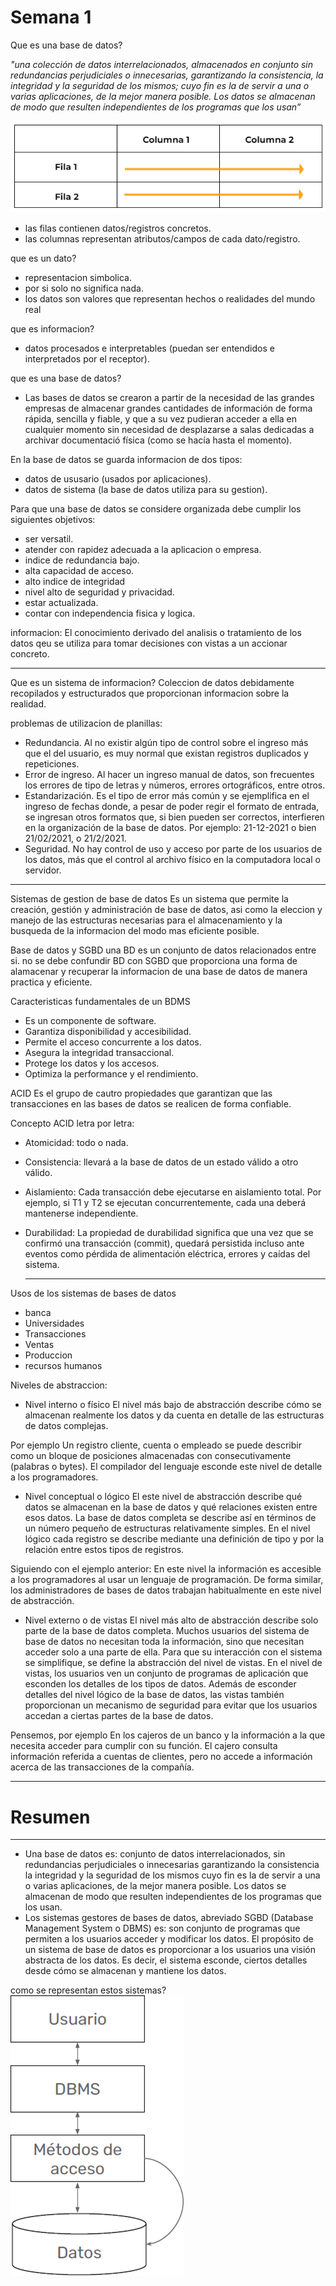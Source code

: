 # Semana 1

Que es una base de datos?

*"una colección de datos interrelacionados, almacenados en conjunto sin
redundancias perjudiciales o innecesarias, garantizando la consistencia, la integridad y la seguridad de los mismos; cuyo fin es la de servir a una o varias aplicaciones, de la mejor manera posible. Los datos se almacenan de modo que resulten independientes de los programas que los usan”*

![1](https://github.com/zahiraanalia6/Administracion-de-Base-de-Datos/blob/main/img/1.png "1")

* las filas contienen datos/registros concretos.
* las columnas representan atributos/campos de cada dato/registro.

que es un dato?
* representacion simbolica.
* por si solo no significa nada.
* los datos son valores que representan hechos o realidades del mundo real

que es informacion?
* datos procesados e interpretables (puedan ser entendidos e interpretados por el receptor).

que es una base de datos?
* Las bases de datos se crearon a partir de la necesidad de las grandes empresas de almacenar grandes cantidades de información de forma rápida, sencilla y fiable, y que a su vez pudieran acceder a ella en cualquier momento sin necesidad de desplazarse a salas dedicadas a archivar documentació física (como se hacía hasta el momento). 

En la base de datos se guarda informacion de dos tipos:
* datos de ususario (usados por aplicaciones).
* datos de sistema (la base de datos utiliza para su gestion).

Para que una base de datos se considere organizada debe cumplir los siguientes objetivos:
* ser versatil.
* atender con rapidez adecuada a la aplicacion o empresa.
* indice de redundancia bajo.
* alta capacidad de acceso.
* alto indice de integridad
* nivel alto de seguridad y privacidad.
* estar actualizada.
* contar con independencia fisica y logica.

informacion:
El conocimiento derivado del analisis o tratamiento de los datos qeu se utiliza para tomar decisiones con vistas a un accionar concreto.

***

Que es un sistema de informacion?
Coleccion de datos debidamente recopilados y estructurados que proporcionan informacion sobre la realidad.

problemas de utilizacion de planillas:
* Redundancia. Al no existir algún tipo de control sobre el ingreso más que el del usuario, es muy normal que existan registros duplicados y repeticiones. 
* Error de ingreso. Al hacer un ingreso manual de datos, son frecuentes los errores de tipo de letras y números, errores ortográficos, entre otros. 
* Estandarización. Es el tipo de error más común y se ejemplifica en el ingreso de fechas donde, a pesar de poder regir el formato de entrada, se ingresan otros formatos que, si bien pueden ser correctos, interfieren en la organización de la base de datos. Por ejemplo: 21-12-2021 o bien 21/02/2021, o 21/2/2021.
* Seguridad. No hay control de uso y acceso por parte de los usuarios de los datos, más que el control al archivo físico en la computadora local o servidor.

***

Sistemas de gestion de base de datos
Es un sistema que permite la creación, gestión y administración de base de datos, asi como la eleccion y manejo de las estructuras necesarias para el almacenamiento y la busqueda de la informacion del modo mas eficiente posible.

Base de datos y SGBD
una BD es un conjunto de datos relacionados entre si. no se debe confundir BD con SGBD que proporciona una forma de alamacenar y recuperar la informacion de una base de datos de manera practica y eficiente.

Caracteristicas fundamentales de un BDMS
* Es un componente de software. 
* Garantiza disponibilidad y accesibilidad. 
* Permite el acceso concurrente a los datos. 
* Asegura la integridad transaccional.
* Protege los datos y los accesos. 
* Optimiza la performance y el rendimiento.

ACID 
Es el grupo de cautro propiedades que garantizan que las transacciones en las bases de datos se realicen de forma confiable.

Concepto ACID letra por letra:
* Atomicidad: todo o nada.
* Consistencia: llevará a la base de datos de un estado válido a otro válido.
* Aislamiento: Cada transacción debe ejecutarse en aislamiento total. Por ejemplo, si T1 y T2 se ejecutan concurrentemente, cada una deberá mantenerse independiente.
* Durabilidad:  La propiedad de durabilidad significa que una vez que se confirmó una transacción (commit), quedará persistida incluso ante eventos como pérdida de alimentación eléctrica, errores y caídas del sistema.

  ***

Usos de los sistemas de bases de datos
* banca
* Universidades
* Transacciones
* Ventas
* Produccion
* recursos humanos

Niveles de abstraccion:
* Nivel interno o físico
El nivel más bajo de abstracción describe cómo se almacenan realmente los datos y da cuenta en detalle de las estructuras de datos complejas. 

Por ejemplo
Un registro cliente, cuenta o empleado se puede describir como un bloque de posiciones almacenadas con consecutivamente (palabras o bytes). El compilador del lenguaje esconde este nivel de detalle a los programadores.

* Nivel conceptual o lógico
El este nivel de abstracción describe qué datos se almacenan en la base de datos y qué relaciones existen entre esos datos. La base de datos completa se describe así en términos de un número pequeño de estructuras relativamente simples. En el nivel lógico cada registro se describe mediante una definición de tipo y por la relación entre estos tipos de registros. 

Siguiendo con el ejemplo anterior:
En este nivel la información es accesible a los programadores al usar un lenguaje de programación. De forma similar, los administradores de bases de datos trabajan habitualmente en este nivel de abstracción.

* Nivel externo o de vistas
El nivel más alto de abstracción describe solo parte de la base de datos completa. Muchos usuarios del sistema de base de datos no necesitan toda la información, sino que necesitan acceder solo a una parte de ella. Para que su interacción con el sistema se simplifique, se define la abstracción del nivel de vistas. En el nivel de vistas, los usuarios ven un conjunto de programas de aplicación que esconden los detalles de los tipos de datos. Además de esconder detalles del nivel lógico de la base de datos, las vistas también proporcionan un mecanismo de seguridad para evitar que los usuarios accedan a ciertas partes de la base de datos. 

Pensemos, por ejemplo
En los cajeros de un banco y la información a la que necesita acceder para cumplir con su función. El cajero consulta información referida a cuentas de clientes, pero no accede a información acerca de las transacciones de la compañía.

***
# Resumen
***
* Una base de datos es: conjunto de datos interrelacionados, sin redundancias perjudiciales o innecesarias garantizando la consistencia la integridad y la seguridad de los mismos  cuyo fin es la de servir a una o varias aplicaciones, de la mejor manera posible. Los datos se almacenan de modo que resulten independientes de los programas que los usan.
* Los sistemas gestores de bases de datos, abreviado SGBD (Database Management System o DBMS) es:  son conjunto de programas que permiten a los usuarios acceder y modificar los datos. El propósito de un sistema de base de datos es proporcionar a los usuarios una visión abstracta de los datos. Es decir, el sistema esconde, ciertos detalles desde cómo se almacenan y mantiene los datos.

como se representan estos sistemas?
![2](https://github.com/zahiraanalia6/Administracion-de-Base-de-Datos/blob/main/img/2.png "2")
